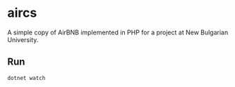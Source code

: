# aircs

A simple copy of AirBNB implemented in PHP for a project at New Bulgarian University.


## Run

```bash
dotnet watch
```